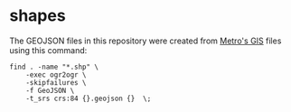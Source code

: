 # shapes

The GEOJSON files in this repository were created from [Metro's GIS](http://developer.metro.net/introduction/gis-data/download-gis-data/) files using this command:

```
find . -name "*.shp" \
	-exec ogr2ogr \
	-skipfailures \
	-f GeoJSON \
	-t_srs crs:84 {}.geojson {}  \;
```

